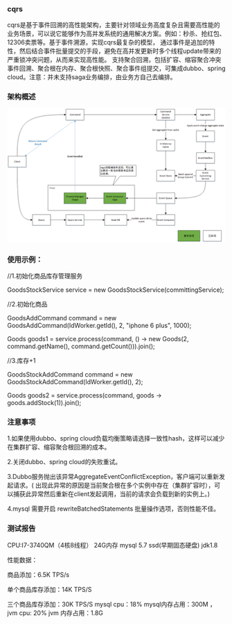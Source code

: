 ### cqrs
cqrs是基于事件回溯的高性能架构，主要针对领域业务高度复杂且需要高性能的业务场景，可以说它能够作为高并发系统的通用解决方案。例如：秒杀、抢红包、12306卖票等。基于事件溯源，实现cqrs最复杂的模型，
通过事件是追加的特性，然后结合事件批量提交的手段，避免在高并发更新时多个线程update带来的严重锁冲突问题，从而来实现高性能。
支持聚合回溯，包括扩容、缩容聚合冲突事件回溯、聚合根在内存、聚合根快照、聚合事件组提交，可集成dubbo、spring cloud。注意：并未支持saga业务编排，由业务方自己去编排。


### 架构概述

![架构图](https://github.com/654894017/cqrs/blob/master/image/71895e721aced94523d752f63e5cb0c.png?raw=true)

### 使用示例：

//1.初始化商品库存管理服务

GoodsStockService service = new GoodsStockService(committingService);

//2.初始化商品

GoodsAddCommand command = new GoodsAddCommand(IdWorker.getId(), 2, "iphone 6 plus", 1000);

Goods goods1 = service.process(command, () -> new Goods(2, command.getName(), command.getCount())).join();

//3.库存+1

GoodsStockAddCommand command = new GoodsStockAddCommand(IdWorker.getId(), 2);

Goods goods2 = service.process(command, goods -> goods.addStock(1)).join();

### 注意事项

1.如果使用dubbo、spring cloud负载均衡策略请选择一致性hash，这样可以减少在集群扩容、缩容聚合根回溯的成本。

2.关闭dubbo、spring cloud的失败重试。

3.Dubbo服务抛出该异常AggregateEventConflictException，客户端可以重新发起请求。(
出现此异常的原因是当前聚合根在多个实例中存在（集群扩容时），可以捕获此异常然后重新在client发起调用，当前的请求会负载到新的实例上。)

4.mysql 需要开启 rewriteBatchedStatements 批量操作选项，否则性能不佳。

### 测试报告

CPU:I7-3740QM（4核8线程） 24G内存 mysql 5.7 ssd(早期固态硬盘)  jdk1.8

性能数据：

商品添加：6.5K TPS/s

单个商品库存添加：14K TPS/S

三个商品库存添加：30K TPS/S mysql cpu：18% mysql内存占用：300M ， jvm cpu: 20% jvm 内存占用：1.8G 






